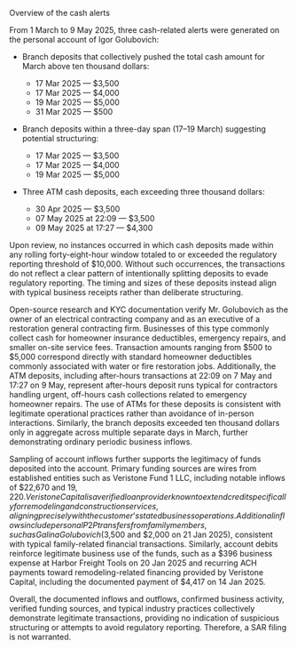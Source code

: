 Overview of the cash alerts

From 1 March to 9 May 2025, three cash-related alerts were generated on the personal account of Igor Golubovich:

- Branch deposits that collectively pushed the total cash amount for March above ten thousand dollars:

  - 17 Mar 2025 — $3,500 
  - 17 Mar 2025 — $4,000 
  - 19 Mar 2025 — $5,000 
  - 31 Mar 2025 — $500 

- Branch deposits within a three-day span (17–19 March) suggesting potential structuring:

  - 17 Mar 2025 — $3,500 
  - 17 Mar 2025 — $4,000 
  - 19 Mar 2025 — $5,000 

- Three ATM cash deposits, each exceeding three thousand dollars:

  - 30 Apr 2025 — $3,500 
  - 07 May 2025 at 22:09 — $3,500 
  - 09 May 2025 at 17:27 — $4,300 

Upon review, no instances occurred in which cash deposits made within any rolling forty-eight-hour window totaled to or exceeded the regulatory reporting threshold of $10,000. Without such occurrences, the transactions do not reflect a clear pattern of intentionally splitting deposits to evade regulatory reporting. The timing and sizes of these deposits instead align with typical business receipts rather than deliberate structuring.

Open-source research and KYC documentation verify Mr. Golubovich as the owner of an electrical contracting company and as an executive of a restoration general contracting firm. Businesses of this type commonly collect cash for homeowner insurance deductibles, emergency repairs, and smaller on-site service fees. Transaction amounts ranging from $500 to $5,000 correspond directly with standard homeowner deductibles commonly associated with water or fire restoration jobs. Additionally, the ATM deposits, including after-hours transactions at 22:09 on 7 May and 17:27 on 9 May, represent after-hours deposit runs typical for contractors handling urgent, off-hours cash collections related to emergency homeowner repairs. The use of ATMs for these deposits is consistent with legitimate operational practices rather than avoidance of in-person interactions. Similarly, the branch deposits exceeded ten thousand dollars only in aggregate across multiple separate days in March, further demonstrating ordinary periodic business inflows.

Sampling of account inflows further supports the legitimacy of funds deposited into the account. Primary funding sources are wires from established entities such as Veristone Fund 1 LLC, including notable inflows of $22,670 and $19,220. Veristone Capital is a verified loan provider known to extend credit specifically for remodeling and construction services, aligning precisely with the customer’s stated business operations. Additional inflows include personal P2P transfers from family members, such as Galina Golubovich ($3,500 and $2,000 on 21 Jan 2025), consistent with typical family-related financial transactions. Similarly, account debits reinforce legitimate business use of the funds, such as a $396 business expense at Harbor Freight Tools on 20 Jan 2025 and recurring ACH payments toward remodeling-related financing provided by Veristone Capital, including the documented payment of $4,417 on 14 Jan 2025.

Overall, the documented inflows and outflows, confirmed business activity, verified funding sources, and typical industry practices collectively demonstrate legitimate transactions, providing no indication of suspicious structuring or attempts to avoid regulatory reporting. Therefore, a SAR filing is not warranted.
